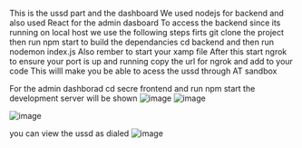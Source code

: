 This is the ussd part and the dashboard
We used nodejs for backend and also used React for the admin dasboard
To access the backend since its running on local host we use the following steps
firts git clone the project 
then run npm start to build the dependancies 
cd backend 
and then run nodemon index.js
Also rember to start your xamp file
After this start ngrok to ensure your port is up and running
copy the url for ngrok and add to your code
This willl make you be able to acess the ussd through AT sandbox


For the admin dashborad cd secre frontend  and run npm start the development server will be shown
![image](https://github.com/Kazenzi/Be-safe/assets/60341573/9f2661c1-86ac-4ca6-a026-c5148c20c3f2)
![image](https://github.com/Kazenzi/Be-safe/assets/60341573/dfa45441-5399-4d48-a1b1-3406d84248be)

![image](https://github.com/Kazenzi/Be-safe/assets/60341573/0a26605a-6309-417c-87f3-fe0acd81826d)


you can view the ussd as dialed
![image](https://github.com/Kazenzi/Be-safe/assets/60341573/4b8ac782-bf59-454c-9861-95bd13be580e)



